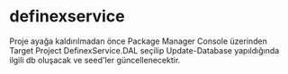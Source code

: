 # definexservice
Proje ayağa kaldırılmadan önce Package Manager Console üzerinden Target Project DefinexService.DAL seçilip Update-Database yapıldığında ilgili db oluşacak ve seed'ler güncellenecektir.
